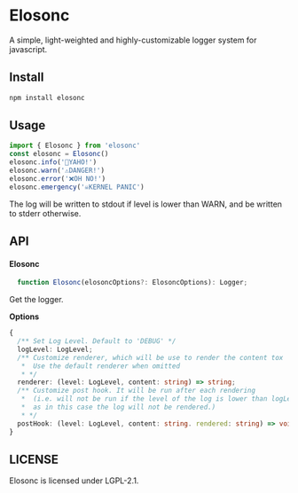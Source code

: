 # Elosonc

A simple, light-weighted and highly-customizable logger system for javascript.

## Install

```bash
npm install elosonc
```

## Usage

```typescript
import { Elosonc } from 'elosonc'
const elosonc = Elosonc()
elosonc.info('💬YAHO!')
elosonc.warn('⚠️DANGER!')
elosonc.error('❌OH NO!')
elosonc.emergency('☠️KERNEL PANIC')
```

The log will be written to stdout if level is lower than WARN, and be written to stderr otherwise.

## API

#### Elosonc

```typescript
  function Elosonc(elosoncOptions?: ElosoncOptions): Logger;
```
Get the logger.

**Options**
```typescript
{
  /** Set Log Level. Default to 'DEBUG' */
  logLevel: LogLevel;
  /** Customize renderer, which will be use to render the content tox
   *  Use the default renderer when omitted
   * */
  renderer: (level: LogLevel, content: string) => string;
  /** Customize post hook. It will be run after each rendering
   *  (i.e. will not be run if the level of the log is lower than logLevel
   *  as in this case the log will not be rendered.) 
   * */
  postHook: (level: LogLevel, content: string. rendered: string) => void;
}
```

## LICENSE

Elosonc is licensed under LGPL-2.1.
